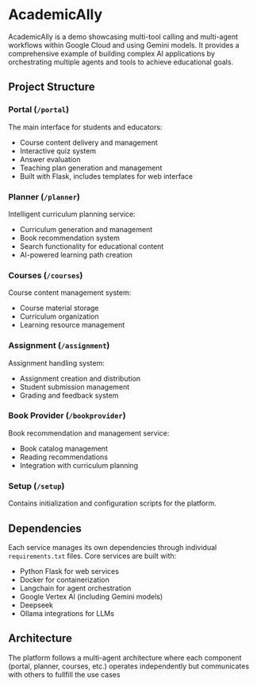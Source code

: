 # AcademicAlly

AcademicAlly is a demo showcasing multi-tool calling and multi-agent workflows within Google Cloud and using Gemini models. It provides a comprehensive example of building complex AI applications by orchestrating multiple agents and tools to achieve educational goals.

## Project Structure

### Portal (`/portal`)
The main interface for students and educators:
- Course content delivery and management
- Interactive quiz system
- Answer evaluation
- Teaching plan generation and management
- Built with Flask, includes templates for web interface

### Planner (`/planner`)
Intelligent curriculum planning service:
- Curriculum generation and management
- Book recommendation system
- Search functionality for educational content
- AI-powered learning path creation

### Courses (`/courses`)
Course content management system:
- Course material storage
- Curriculum organization
- Learning resource management

### Assignment (`/assignment`)
Assignment handling system:
- Assignment creation and distribution
- Student submission management
- Grading and feedback system

### Book Provider (`/bookprovider`)
Book recommendation and management service:
- Book catalog management
- Reading recommendations
- Integration with curriculum planning

### Setup (`/setup`)
Contains initialization and configuration scripts for the platform.

## Dependencies

Each service manages its own dependencies through individual `requirements.txt` files. Core services are built with:
- Python Flask for web services
- Docker for containerization
- Langchain for agent orchestration
- Google Vertex AI (including Gemini models)
- Deepseek
- Ollama integrations for LLMs

## Architecture

The platform follows a multi-agent architecture where each component (portal, planner, courses, etc.) operates independently but communicates with others to fullfill the use cases
